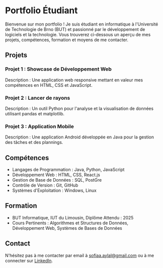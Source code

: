 # Portfolio Étudiant

Bienvenue sur mon portfolio ! Je suis étudiant en informatique à l'Université de Technologie de Brno (BUT) et passionné par le développement de logiciels et la technologie. Vous trouverez ci-dessous un aperçu de mes projets, compétences, formation et moyens de me contacter.

## Projets

### Projet 1 : Showcase de Développement Web
Description : Une application web responsive mettant en valeur mes compétences en HTML, CSS et JavaScript.

### Projet 2 : Lancer de rayons
Description : Un outil Python pour l'analyse et la visualisation de données utilisant pandas et matplotlib.

### Projet 3 : Application Mobile
Description : Une application Android développée en Java pour la gestion des tâches et des plannings.

## Compétences

- Langages de Programmation : Java, Python, JavaScript
- Développement Web : HTML, CSS, React.js
- Gestion de Base de Données : SQL, PostGre
- Contrôle de Version : Git, GitHub
- Systèmes d'Exploitation : Windows, Linux

## Formation

- BUT Informatique, IUT du Limousin, Diplôme Attendu : 2025
- Cours Pertinents : Algorithmes et Structures de Données, Développement Web, Systèmes de Bases de Données

## Contact

N'hésitez pas à me contacter par email à [sofiaa.aylal@gmail.com](sofiaa.aylal@gmail.com) ou à me connecter sur [LinkedIn](https://www.linkedin.com/in/sofia-aylal-860381256/).

